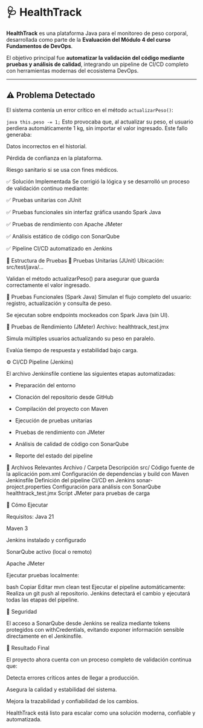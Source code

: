 # 🩺 HealthTrack

**HealthTrack** es una plataforma Java para el monitoreo de peso corporal, desarrollada como parte de la **Evaluación del Módulo 4 del curso Fundamentos de DevOps**.

El objetivo principal fue **automatizar la validación del código mediante pruebas y análisis de calidad**, integrando un pipeline de CI/CD completo con herramientas modernas del ecosistema DevOps.

---

## ⚠️ Problema Detectado

El sistema contenía un error crítico en el método `actualizarPeso()`:

```java this.peso -= 1;```
Esto provocaba que, al actualizar su peso, el usuario perdiera automáticamente 1 kg, sin importar el valor ingresado. Este fallo generaba:

Datos incorrectos en el historial.

Pérdida de confianza en la plataforma.

Riesgo sanitario si se usa con fines médicos.

✅ Solución Implementada
Se corrigió la lógica y se desarrolló un proceso de validación continuo mediante:

✅ Pruebas unitarias con JUnit

✅ Pruebas funcionales sin interfaz gráfica usando Spark Java

✅ Pruebas de rendimiento con Apache JMeter

✅ Análisis estático de código con SonarQube

✅ Pipeline CI/CD automatizado en Jenkins

🧪 Estructura de Pruebas
🔹 Pruebas Unitarias (JUnit)
Ubicación: src/test/java/...

Validan el método actualizarPeso() para asegurar que guarda correctamente el valor ingresado.

🔹 Pruebas Funcionales (Spark Java)
Simulan el flujo completo del usuario: registro, actualización y consulta de peso.

Se ejecutan sobre endpoints mockeados con Spark Java (sin UI).

🔹 Pruebas de Rendimiento (JMeter)
Archivo: healthtrack_test.jmx

Simula múltiples usuarios actualizando su peso en paralelo.

Evalúa tiempo de respuesta y estabilidad bajo carga.

⚙️ CI/CD Pipeline (Jenkins)

El archivo Jenkinsfile contiene las siguientes etapas automatizadas:

- Preparación del entorno

- Clonación del repositorio desde GitHub

- Compilación del proyecto con Maven

- Ejecución de pruebas unitarias

- Pruebas de rendimiento con JMeter

- Análisis de calidad de código con SonarQube

- Reporte del estado del pipeline

📁 Archivos Relevantes
Archivo / Carpeta	Descripción
src/	Código fuente de la aplicación
pom.xml	Configuración de dependencias y build con Maven
Jenkinsfile	Definición del pipeline CI/CD en Jenkins
sonar-project.properties	Configuración para análisis con SonarQube
healthtrack_test.jmx	Script JMeter para pruebas de carga

🚀 Cómo Ejecutar

Requisitos:
Java 21

Maven 3

Jenkins instalado y configurado

SonarQube activo (local o remoto)

Apache JMeter

Ejecutar pruebas localmente:

bash
Copiar
Editar
mvn clean test
Ejecutar el pipeline automáticamente:
Realiza un git push al repositorio. Jenkins detectará el cambio y ejecutará todas las etapas del pipeline.

🔐 Seguridad

El acceso a SonarQube desde Jenkins se realiza mediante tokens protegidos con withCredentials, evitando exponer información sensible directamente en el Jenkinsfile.

📌 Resultado Final

El proyecto ahora cuenta con un proceso completo de validación continua que:

Detecta errores críticos antes de llegar a producción.

Asegura la calidad y estabilidad del sistema.

Mejora la trazabilidad y confiabilidad de los cambios.

HealthTrack está listo para escalar como una solución moderna, confiable y automatizada.





